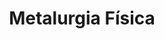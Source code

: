 ---
sigla: PEM5110
title: "Metalurgia Física"
title_en: "Physical Metallurgy"

area:
    br: "97134 - Materiais Convencionais e Avançados"
    en: "97135 - Conventional and Advanced Materials"

teorica: 4
pratica: 0
estudos: 8
duracao: 15
total: 180
creditos: 12

docente: miguel

objetivos:
    br: "A disciplina Metalurgia Física visa propiciar aos alunos de Pós-Graduação o conhecimento dos aspectos fundamentais da estrutura e suas relações com o comportamento elastoplástico de metais e ligas. Desta forma, são abordados aspectos envolvendo imperfeições cristalinas, tratamentos térmicos, conformação plástica e comportamento mecânico de metais e ligas sob condições de carregamento estático e dinâmico. Esta disciplina se destina a alunos que desenvolvem trabalhos de pós-graduação na área de metais e ligas convencionais, bem como em outras áreas, aplicadas ao desenvolvimento e caracterização de novos materiais."
    en: "The Physical Metallurgy course aims to provide students with the knowledge of key aspects of the structure and its relations with the elastoplastic behavior of metals and alloys. Thus, it covers topics involving crystal imperfections, heat treatment, metal forming and mechanical behavior of metals and alloys under conditions of static and dynamic loading. The course structure of Physical Metallurgy is directly related to the daily needs of the industrial sector. In this context, a thorough understanding of the main issues raised, will enable the professional future, the training required for selection and microstructural optimization of materials submitted to different forming processes and heat treatments."

justificativa:
    br: "A estrutura do curso de Metalurgia Física está diretamente relacionada com as necessidades cotidianas do setor industrial. Nesse contexto, a perfeita compreensão dos principais aspectos abordados, permitirá ao futuro profissional, aprimoramento e capacitação mínima necessária para a seleção e especificação de materiais para diferentes condições de trabalho e, para atuar no controle e otimização microestrutural de materiais submetidos a diferentes processos de conformação."
    en: ""

conteudo:
    br: | 
        1. Discordâncias e o fenômeno do escorregamento
           1. Observação de discordâncias
           2. Força entre discordâncias
           3. Campos de tensão e energia das discordâncias
           4. Intersecção e interação de discordâncias
           5. Movimentos conservativos e não conservativos de discordâncias
           6. Origem e multiplicação de discordâncias 
        2. Teoria geral dos processos de nucleação e crescimento 
           1. Nucleação homogênea e heterogênea
           2. Interfaces: coerente, semicoerente e incoerente
        3. Processamentos termomecânicos dos metais
           1. Aspectos dos principais processos de conformação
           2. Endurecimento por deformação plástica
           3. Heterogeneidades do processo de deformação
           4. Configurações de baixa energia
           5. Recozimento, recuperação e recristalização
        4. Transformações martensítica e bainítica
           1. Transformações nos sistemas Ferro-Carbono e Ferro-Níquel
           2. A formação e a interface austenita – martensita
           3. Nucleação e crescimento de plaquetas
           4. Características atérmica e isotérmica da transformação
           5. Efeitos da tensão e deformação plástica na transformação
           6. Efeitos do campo de tensões residuais
           7. Alívio das tensões residuais resultantes da transformação
           8. Propriedades características da martensita
           9. Transformação Bainítica
           10. Mecanismos de formação da bainita
           11. Características morfológicas e propriedades da bainita
        5.  Endurecimento por precipitação
            1.  O tratamento de solubilização
            2.  O tratamento de envelhecimento
            3.  O fenômeno do superenvelhecimento
            4.  Zonas de Guinier-Preston
            5.  Interação de discordâncias e partículas dispersas
            6.  Importância da morfologia e distribuição de partículas duras
            7.  Metais endurecidos por precipitação: aços, ligas não ferrosas e superligas
        6. Propriedades mecânicas e modos de fratura
           1. Comportamento dos metais sob condições de solicitação estática e cíclica
           2. Aspectos e importância da estrutura de discordâncias e tamanhos de grão
           3. Influência da temperatura no comportamento mecânico
           4. Mecanismos de fratura em metais puros e ligas
           5. Influência da temperatura nos modos de fratura
           6. Influência dos processamentos temomecânicos nas propriedades e nos principais modos de fratura
           7. Principais aspectos da seleção de materiais metálicos sob diversas condições de serviço.
    en: |
        1. Defects in Crystals: Dislocations and slip
           1. Observation of Dislocations
           2. Forces on Dislocations
           3. Stress field and energy fields
           4. Intersection and interaction of dislocations
           5. Conservative and non-conservative movements of dislocations
           6. Origin and multiplication of dislocations
        2. Nucleation 
           1. Homogeneous and heterogeneous nucleation
           2. Interfaces
        3. Thermomechanical processing of metals
           1. Work hardening
           2. Annealing, recovery and recrystallization
           3. Dislocations substructures
        4. Bainitic and martensitic transformations
           1. Systems: Iron-Carbon and Iron-Nickel
           2. Interfaces: austenite – martensite
           3. Nucleation and growth of platelets
           4. Athermic and isothermal transformations
           5. Residual stress field
           6. Stress relief
           7. Bainitic transformation
           8. Formation mechanisms
           9. Bainite: morphological characteristics and properties
        5.  Precipitation hardening
            1.  Aging and overaging
            2.  Guinier-Preston zones
            3.  Dislocation interaction with particles
            4.  Importance of the morphology and distribution of hard particles
            5.  Precipitation hardening: steel, non-ferrous alloys and superalloys
        6. Mechanical properties and fracture modes
           1. Mechanical behavior of metals: static and cyclic loads
           2. Aspects and importance of dislocation structures and grain sizes
           3. Temperature: influence on the mechanical behavior
           4. Fracture mechanisms in pure metals and alloys
           5. Influence of temperature on fracture modes
           6. Mechanical properties and fracture: effect of thermomechanical treatments
           7. Basic facts to consider for Material Selection in engineering.

avaliacao:
    br: "A avaliação será composta por duas provas P1 e P2. A média final (MF) será computada pela média aritmética: MF = (P1 + P2)/2."
    en: ""

referencias:
    br: |
        1. Shackelford, J. F, Introduction to Materials for Engineers, Prentice Hall, 1996.
        2. Callister Jr, W. D., Materials Science and Engineering: An Introduction, John Wiley & Sons, 2000.
        3. Avner, S. H., Introduction to Physical Metallurgy, McGraw-Hill, 1974.
        4. Hull, D. Introduction to Dislocation, Pergamon Press, 1965.
        5. Friedel, J., Dislocations, Pergamon Press, 1964.
        6. Dislocations and Properties of Real Materials, Proceedings of Conference December 1984, The Institute of Metals London, 1985.
        7. Reed-Hill, R. E., Princípios de Metalurgia Física, Guanabara Dois, 1982.
        8. Honeycombe, R. W. K., Aços – Microestrutura e Propriedades, Fundação Calouste Gulbenkian, 1982.
        9. Martin, J. W., Preciptation Hardening, Pergamon Press, 1968.
        10. Dieter, G. E., Metalurgia Mecânica, Guanabara Koogan S. A., 1982.
        11. Meyers, M. A., Chawla K. K., Princípios de Metalurgia Mecânica, Edgard Blücher Ltda, 1982.
        12. Tegart, W. J., Elements of Mechanical Metallurgy, Macmillan Series in Materials Science, 1966.
        13. Brooks, C. R., Choudhury, A., Metallurgical Failure Analysis, McGraw-Hill, 1993.
        14. Chiaverini, V., Aços e Ferros Fundidos, ABM, 1988.
        15. Martin, J. W., Doherty, R. D., Stability of Microstructure in Metallic Systems, Cambridge University Press, 1976.
        16. Barrett, C., Massalski, T. B., Structure of Metals, Pergamon Press, 1980.
---